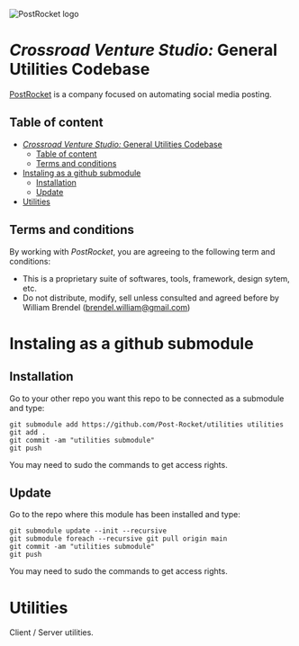 ![PostRocket logo](https://crossroad-venture-studio.github.io/client/assets/favicon/app.webp)
# *Crossroad Venture Studio:* General Utilities Codebase

[PostRocket](postrocket.app) is a company focused on automating social media posting.

## Table of content
- [*Crossroad Venture Studio:* General Utilities Codebase](#crossroad-venture-studio-general-utilities-codebase)
  - [Table of content](#table-of-content)
  - [Terms and conditions](#terms-and-conditions)
- [Instaling as a github submodule](#instaling-as-a-github-submodule)
  - [Installation](#installation)
  - [Update](#update)
- [Utilities](#utilities)

## Terms and conditions
By working with *PostRocket*, you are agreeing to the following term and conditions:
- This is a proprietary suite of softwares, tools, framework, design sytem, etc.
- Do not distribute, modify, sell unless consulted and agreed before by William Brendel (brendel.william@gmail.com)

# Instaling as a github submodule

## Installation

Go to your other repo you want this repo to be connected as a submodule and type:

    git submodule add https://github.com/Post-Rocket/utilities utilities
    git add .
    git commit -am "utilities submodule"
    git push

You may need to sudo the commands to get access rights.

## Update

Go to the repo where this module has been installed and type:

    git submodule update --init --recursive
    git submodule foreach --recursive git pull origin main
    git commit -am "utilities submodule"
    git push

You may need to sudo the commands to get access rights.

# Utilities

Client / Server utilities.